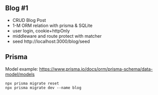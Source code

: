 ## Blog #1
* CRUD Blog Post
* 1-M ORM relation with prisma & SQLite
* user login, cookie+httpOnly
* middleware and route protect with matcher 
* seed http://localhost:3000/blog/seed

## Prisma 

Model example: https://www.prisma.io/docs/orm/prisma-schema/data-model/models 


```
npx prisma migrate reset
npx prisma migrate dev --name blog
```